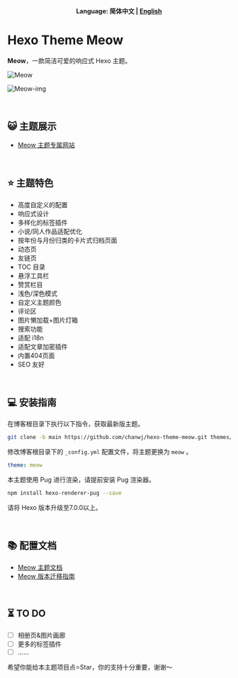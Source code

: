 <div id="meow-lang" align="center">

<b>Language: 简体中文 | [English](README-EN.md)</b>

</div>

# Hexo Theme Meow

**Meow**，一款简洁可爱的响应式 Hexo 主题。

![Meow](https://jumao-zycs-img.pages.dev/v2/ifn8DUc.png)

![Meow-img](https://jumao-zycs-img.pages.dev/v2/rMl9ITA.png)

<br/>

## 😺 主题展示

- [Meow 主题专属网站](https://meow.jumaoo.top)

<br/>

## ⭐️ 主题特色

- 高度自定义的配置
- 响应式设计
- 多样化的标签插件
- 小说/同人作品适配优化
- 按年份与月份归类的卡片式归档页面
- 动态页
- 友链页
- TOC 目录
- 悬浮工具栏
- 赞赏栏目
- 浅色/深色模式
- 自定义主题颜色
- 评论区
- 图片懒加载+图片灯箱
- 搜索功能
- 适配 i18n
- 适配文章加密插件
- 内置404页面
- SEO 友好

<br/>

## 💻️ 安装指南

在博客根目录下执行以下指令，获取最新版主题。

``` bash
git clone -b main https://github.com/chanwj/hexo-theme-meow.git themes/meow
```

修改博客根目录下的 `_config.yml` 配置文件，将主题更换为 `meow` 。

``` yaml
theme: meow
```

本主题使用 Pug 进行渲染，请提前安装 Pug 渲染器。

``` bash
npm install hexo-renderer-pug --save
```

请将 Hexo 版本升级至7.0.0以上。

<br/>

## 📚️ 配置文档

- [Meow 主题文档](https://meow.jumaoo.top/categories/Docs文档/中文文档/)
- [Meow 版本迁移指南](https://meow.jumaoo.top/posts/7287f6a/)

<br/>

## ⏳️ TO DO

- [ ] 相册页&图片画廊
- [ ] 更多的标签插件
- [ ] ……

希望你能给本主题项目点⭐Star，你的支持十分重要，谢谢～